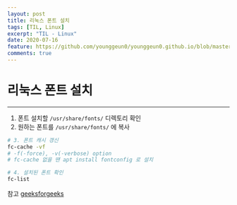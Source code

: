 ```yaml
---
layout: post
title: 리눅스 폰트 설치
tags: [TIL, Linux]
excerpt: "TIL - Linux"
date: 2020-07-16
feature: https://github.com/younggeun0/younggeun0.github.io/blob/master/_posts/img/til/til.png?raw=true
comments: true
---
```

 
# 리눅스 폰트 설치

---

1. 폰트 설치할 `/usr/share/fonts/` 디렉토리 확인
2. 원하는 폰트를 `/usr/share/fonts/` 에 복사

```bash
# 3. 폰트 캐시 갱신 
fc-cache -vf
# -f(-force), -v(-verbose) option 
# fc-cache 없을 땐 apt install fontconfig 로 설치

# 4. 설치된 폰트 확인
fc-list
```

참고 [geeksforgeeks](https://www.geeksforgeeks.org/fc-cache-command-in-linux-with-examples/)
